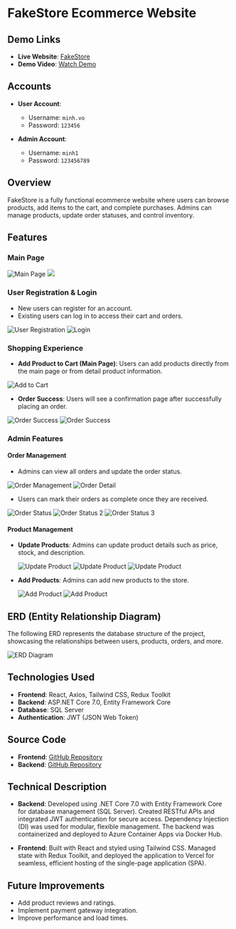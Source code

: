 # FakeStore Ecommerce Website

## Demo Links
- **Live Website**: [FakeStore](https://fake-store-five.vercel.app)
- **Demo Video**: [Watch Demo](https://www.youtube.com/watch?v=1wALZYWvflo)

## Accounts
- **User Account**:
  - Username: `minh.vo`
  - Password: `123456`
  
- **Admin Account**:
  - Username: `minh1`
  - Password: `123456789`

## Overview
FakeStore is a fully functional ecommerce website where users can browse products, add items to the cart, and complete purchases. Admins can manage products, update order statuses, and control inventory.

## Features
### Main Page
![Main Page](https://drive.google.com/uc?export=view&id=1vu7r-XjUNfjZETr1lCdD2uM4bcjSucy5)
![](https://drive.google.com/uc?export=view&id=1-G_CW7Ved4hCP_xDM3cy1FmoOk7k2zpM)


### User Registration & Login
- New users can register for an account.
- Existing users can log in to access their cart and orders.

![User Registration](https://drive.google.com/uc?export=view&id=1qRLhOupGUR-vbmUgkXN0kHz5a9MFwvF5)
![Login](https://drive.google.com/uc?export=view&id=167awF4bMEsMkK8WGsnfqgJumHrzv70b3)

### Shopping Experience
- **Add Product to Cart (Main Page)**: Users can add products directly from the main page or from detail product information.

![Add to Cart](https://drive.google.com/uc?export=view&id=1umcZe2xdf-Rb5s3zfQ--MLsX17jopIPi)

- **Order Success**: Users will see a confirmation page after successfully placing an order.

![Order Success](https://drive.google.com/uc?export=view&id=1KhMJndZC2WYAwxGC94cTHQ70OfMeS5vk)
![Order Success](https://drive.google.com/uc?export=view&id=12fgyIAFqdjAlOhCdT5EvMfIYAzaEwqJq)


### Admin Features
#### Order Management
- Admins can view all orders and update the order status.

![Order Management](https://drive.google.com/uc?export=view&id=1fC92MbYlezq1x1PgILUxU3Bwo9d4C7MW)
![Order Detail](https://drive.google.com/uc?export=view&id=1zGtBssRTD90oG3vatk5k5KSMZ5bU6TGa)

- Users can mark their orders as complete once they are received.

![Order Status](https://drive.google.com/uc?export=view&id=1mrEsCFvSxaRvHXzmYL_7N5p2bT_h8H__)
![Order Status 2](https://drive.google.com/uc?export=view&id=1yfONy8SWRi7QLYqoCu38FzXjj3lUibIL)
![Order Status 3](https://drive.google.com/uc?export=view&id=1T_wJQtBay2deOdQwlhAqusBlfaY9YJvC)

#### Product Management

- **Update Products**: Admins can update product details such as price, stock, and description.

  ![Update Product](https://drive.google.com/uc?export=view&id=1B-5pCZg177s3t9nIzygpfZZ9d9XitaQZ)
  ![Update Product](https://drive.google.com/uc?export=view&id=11Npn1_QFb26LZZMzp5beJmDEWbUzhBc0)
  ![Update Product](https://drive.google.com/uc?export=view&id=1mTLFgE5oLzRZpSGNHYB7JX6VHPzy_Wfo)


- **Add Products**: Admins can add new products to the store.
  
  ![Add Product](https://drive.google.com/uc?export=view&id=1bmQ0vHG_IQ_oI3hQvnpgQphnrSMEdq9Z)
  ![Add Product](https://drive.google.com/uc?export=view&id=1iP0uGod4Wfrcq7rULSsCL3gQcmSwc3od)

## ERD (Entity Relationship Diagram)
The following ERD represents the database structure of the project, showcasing the relationships between users, products, orders, and more.

![ERD Diagram](https://drive.google.com/uc?export=view&id=1yOeFUEyG21OH1Na4i1v3wtpmh8VZogpQ)

## Technologies Used
- **Frontend**: React, Axios, Tailwind CSS, Redux Toolkit
- **Backend**: ASP.NET Core 7.0, Entity Framework Core
- **Database**: SQL Server
- **Authentication**: JWT (JSON Web Token)

## Source Code
- **Frontend**: [GitHub Repository](https://github.com/minh1304/fakestore)
- **Backend**: [GitHub Repository](https://github.com/minh1304/fakestoreNet)

## Technical Description
- **Backend**: Developed using .NET Core 7.0 with Entity Framework Core for database management (SQL Server). Created RESTful APIs and integrated JWT authentication for secure access. Dependency Injection (DI) was used for modular, flexible management. The backend was containerized and deployed to Azure Container Apps via Docker Hub.
  
- **Frontend**: Built with React and styled using Tailwind CSS. Managed state with Redux Toolkit, and deployed the application to Vercel for seamless, efficient hosting of the single-page application (SPA).


## Future Improvements
- Add product reviews and ratings.
- Implement payment gateway integration.
- Improve performance and load times.


